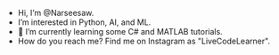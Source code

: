 - Hi, I’m @Narseesaw.
- I’m interested in Python, AI, and ML.
- 🌱 I’m currently learning some C# and MATLAB tutorials.
- How do you reach me? Find me on Instagram as "LiveCodeLearner".

<!---
Narseesaw/Narseesaw is a ✨ special ✨ repository because its `README.md` (this file) appears on your GitHub profile.
You can click the Preview link to take a look at your changes.
--->

